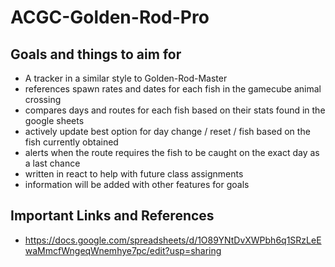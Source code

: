 # ACGC-Golden-Rod-Pro

## Goals and things to aim for

- A tracker in a similar style to Golden-Rod-Master
- references spawn rates and dates for each fish in the gamecube animal crossing
- compares days and routes for each fish based on their stats found in the google sheets
- actively update best option for day change / reset / fish based on the fish currently obtained
- alerts when the route requires the fish to be caught on the exact day as a last chance
- written in react to help with future class assignments
- information will be added with other features for goals

## Important Links and References

- https://docs.google.com/spreadsheets/d/1O89YNtDvXWPbh6q1SRzLeEwaMmcfWngeqWnemhye7pc/edit?usp=sharing
